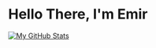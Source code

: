 # Hello There, I'm Emir

[![My GitHub Stats](https://github-readme-stats.vercel.app/api?username=EmirVelazquez)](https://github.com/anuraghazra/github-readme-stats)